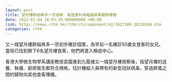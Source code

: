 ```yaml
---
layout: post
title: 望月樓群組再多一宗個案　袁國勇料病毒越屏風罅隙傳播
date: 2022-01-04 18:03:29.000000000 +08:00
link: https://news.rthk.hk/rthk/ch/component/k2/1627309-20220104.htm
categories: rthk
---
```


又一城望月樓群組再多一宗初步確診個案，為早前一名確診50歲女食客的女兒。當局已找到餘下6名望月樓食客，他們將進入檢疫中心。

香港大學微生物學系講座教授袁國勇到九龍塘又一城望月樓視察後，指望月樓的送餐、執檯、廚房衞生都符合規格，估計機組人員帶有的新型冠狀病毒，穿過屏風之間的罅隙向其他食客傳播。
